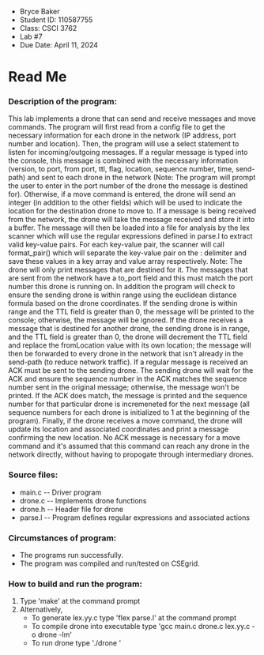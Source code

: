 * Bryce Baker
* Student ID: 110587755
* Class: CSCI 3762
* Lab #7
* Due Date: April 11, 2024

# Read Me

### Description of the program:

This lab implements a drone that can send and receive messages and move commands. The program will first read from a config file to get the necessary information for each drone in the network (IP address, port number and location). Then, the program will use a select statement to listen for incoming/outgoing messages. If a regular message is typed into the console, this message is combined with the necessary information (version, to port, from port, ttl, flag, location, sequence number, time, send-path) and sent to each drone in the network (Note: The program will prompt the user to enter in the port number of the drone the message is destined for). Otherwise, if a move command is entered, the drone will send an integer (in addition to the other fields) which will be used to indicate the location for the destination drone to move to. If a message is being received from the network, the drone will take the message received and store it into a buffer. The message will then be loaded into a file for analysis by the lex scanner which will use the regular expressions defined in parse.l to extract valid key-value pairs. For each key-value pair, the scanner will call format_pair() which will separate the key-value pair on the : delimiter and save these values in a key array and value array respectively. Note: The drone will only print messages that are destined for it. The messages that are sent from the network have a to_port field and this must match the port number this drone is running on. In addition the program will check to ensure the sending drone is within range using the euclidean distance formula based on the drone coordinates. If the sending drone is within range and the TTL field is greater than 0, the message will be printed to the console; otherwise, the message will be ignored. If the drone receives a message that is destined for another drone, the sending drone is in range, and the TTL field is greater than 0, the drone will decrement the TTL field and replace the fromLocation value with its own location; the message will then be forwarded to every drone in the network that isn't already in the send-path (to reduce network traffic). If a regular message is received an ACK must be sent to the sending drone. The sending drone will wait for the ACK and ensure the sequence number in the ACK matches the sequence number sent in the original message; otherwise, the message won't be printed. If the ACK does match, the message is printed and the sequence number for that particular drone is incremeneted for the next message (all sequence numbers for each drone is initialized to 1 at the beginning of the program). Finally, if the drone receives a move command, the drone will update its location and associated coordinates and print a message confirming the new location. No ACK message is necessary for a move command and it's assumed that this command can reach any drone in the network directly, without having to propogate through intermediary drones. 


### Source files:

* main.c -- Driver program
* drone.c -- Implements drone functions
* drone.h -- Header file for drone
* parse.l -- Program defines regular expressions and associated actions
 
### Circumstances of program:

* The programs run successfully.
* The program was compiled and run/tested on CSEgrid.

### How to build and run the program:

1. Type 'make' at the command prompt
2. Alternatively,
   * To generate lex.yy.c type 'flex parse.l' at the command prompt
   * To compile drone into executable type 'gcc main.c drone.c lex.yy.c -o drone -lm'
   * To run drone type './drone <port number>'
	
